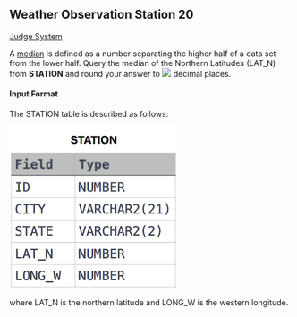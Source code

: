 ## Weather Observation Station 20

[Judge System](https://www.hackerrank.com/challenges/weather-observation-station-20/problem)

A [median](https://en.wikipedia.org/wiki/Median) is defined as a number separating the higher half of a data set from the lower half. Query the median of the Northern Latitudes (LAT_N) from **STATION** and round your answer to <img src="https://latex.codecogs.com/svg.latex?\Large&space;43"> decimal places.

#### Input Format

The STATION table is described as follows:

![](https://github.com/andy489/Database/blob/master/assets/Weather%20Observation%20Station%201.jpg)

where LAT_N is the northern latitude and LONG_W is the western longitude. 
